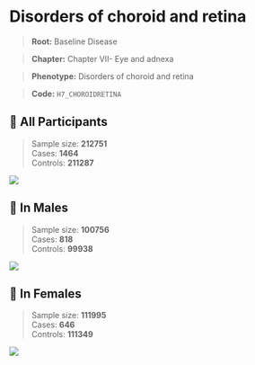 # Disorders of choroid and retina

> **Root:** Baseline Disease  

> **Chapter:** Chapter VII- Eye and adnexa  

> **Phenotype:** Disorders of choroid and retina  

> **Code:** `H7_CHOROIDRETINA`

## 🧪 All Participants  
> Sample size: **212751**  
> Cases: **1464**  
> Controls: **211287**
<img src="/Disease/Figures/ALL/Baseline/H7_CHOROIDRETINA.png"/>
<CsvTable src="/Disease/Data/ALL/Baseline/LG_H7_CHOROIDRETINA.csv" label="🔍 View full results" />

## 👨 In Males  
> Sample size: **100756**  
> Cases: **818**  
> Controls: **99938**
<img src="/Disease/Figures/Male/Baseline/H7_CHOROIDRETINA.png"/>
<CsvTable src="/Disease/Data/Male/Baseline/LG_H7_CHOROIDRETINA.csv" label="🔍 View full results" />

## 👩 In Females  
> Sample size: **111995**  
> Cases: **646**  
> Controls: **111349**
<img src="/Disease/Figures/Female/Baseline/H7_CHOROIDRETINA.png"/>
<CsvTable src="/Disease/Data/Female/Baseline/LG_H7_CHOROIDRETINA.csv" label="🔍 View full results" />
